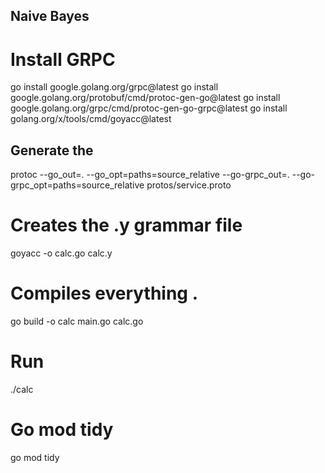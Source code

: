 ## Naive Bayes

# Install GRPC

go install google.golang.org/grpc@latest
go install google.golang.org/protobuf/cmd/protoc-gen-go@latest
go install google.golang.org/grpc/cmd/protoc-gen-go-grpc@latest
go install golang.org/x/tools/cmd/goyacc@latest

## Generate the

protoc --go_out=. --go_opt=paths=source_relative --go-grpc_out=. --go-grpc_opt=paths=source_relative
protos/service.proto

# Creates the .y grammar file

goyacc -o calc.go calc.y

# Compiles everything .

go build -o calc main.go calc.go

# Run

./calc

# Go mod tidy

go mod tidy
